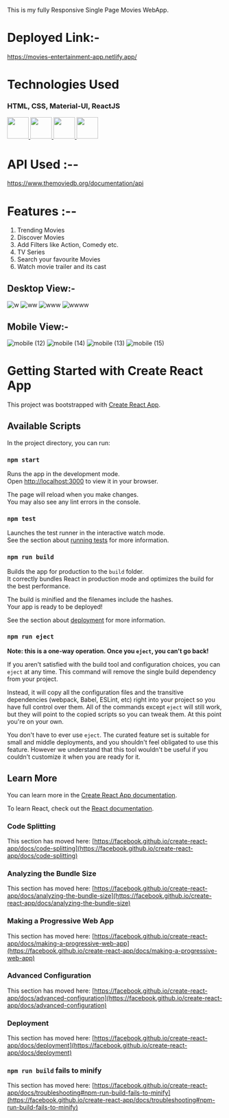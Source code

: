 This is my fully Responsive Single Page Movies WebApp.

# Deployed Link:-
https://movies-entertainment-app.netlify.app/

# Technologies Used
<h3>HTML, CSS, Material-UI, ReactJS</h3><a href="https://github.com/Raghavarora27?tab=repositories&amp;q=&amp;type=&amp;language=html&amp;sort="> <img width="50px" src="https://raw.githubusercontent.com/rahulbanerjee26/githubAboutMeGenerator/main/icons/html.svg" style="max-width: 100%;"> </a><a href="https://github.com/Raghavarora27?tab=repositories&amp;q=&amp;type=&amp;language=css&amp;sort="> <img width="50px" src="https://raw.githubusercontent.com/rahulbanerjee26/githubAboutMeGenerator/main/icons/css.svg" style="max-width: 100%;"> </a>
 <a href="https://github.com/Raghavarora27?tab=repositories&amp;q=&amp;type=&amp;language=javascript&amp;sort="> <img width="50px" src="https://camo.githubusercontent.com/a8e563f93d88e965ad40323a626baa8cdefa1554b2e08a26afbc994ac48d3c88/68747470733a2f2f63646e2e776f726c64766563746f726c6f676f2e636f6d2f6c6f676f732f6d6174657269616c2d75692d312e737667" style="max-width: 100%;"> </a>    
<a href="https://github.com/Raghavarora27?tab=repositories&amp;q=&amp;type=&amp;language=javascript&amp;sort="> <img width="50px" src="https://raw.githubusercontent.com/rahulbanerjee26/githubAboutMeGenerator/main/icons/reactjs.svg" style="max-width: 100%;"> </a>

# API Used :--
https://www.themoviedb.org/documentation/api

# Features :-- 
1. Trending Movies
2. Discover Movies
3. Add Filters like Action, Comedy etc.
4. TV Series
5. Search your favourite Movies
6. Watch movie trailer and its cast

## Desktop View:-
![w](https://user-images.githubusercontent.com/66276244/201762817-6522dcf4-0fbf-4f9d-a795-496d24d522e1.PNG)
![ww](https://user-images.githubusercontent.com/66276244/201762568-6eaa3370-4bfc-41c1-95a6-1213ea4ae8e0.PNG)
![www](https://user-images.githubusercontent.com/66276244/201762565-bc9f73e3-b22f-4ee9-9999-c8e116d30999.PNG)
![wwww](https://user-images.githubusercontent.com/66276244/201762564-86ea081e-54d2-46b9-9660-67690a9a7ce6.PNG)

## Mobile View:-
![mobile (12)](https://user-images.githubusercontent.com/66276244/201762556-5236f790-437b-432d-958a-eb0605443107.png)
![mobile (14)](https://user-images.githubusercontent.com/66276244/201762551-ec9c0a90-2505-4204-bb03-75a741a97beb.png)
![mobile (13)](https://user-images.githubusercontent.com/66276244/201762553-ac307b57-3455-4a1b-ba8a-2bdab97f3ecb.png)
![mobile (15)](https://user-images.githubusercontent.com/66276244/201762545-b4929931-86e2-4b2f-9414-f1dbaa6fb7b8.png)

# Getting Started with Create React App

This project was bootstrapped with [Create React App](https://github.com/facebook/create-react-app).

## Available Scripts

In the project directory, you can run:

### `npm start`

Runs the app in the development mode.\
Open [http://localhost:3000](http://localhost:3000) to view it in your browser.

The page will reload when you make changes.\
You may also see any lint errors in the console.

### `npm test`

Launches the test runner in the interactive watch mode.\
See the section about [running tests](https://facebook.github.io/create-react-app/docs/running-tests) for more information.

### `npm run build`

Builds the app for production to the `build` folder.\
It correctly bundles React in production mode and optimizes the build for the best performance.

The build is minified and the filenames include the hashes.\
Your app is ready to be deployed!

See the section about [deployment](https://facebook.github.io/create-react-app/docs/deployment) for more information.

### `npm run eject`

**Note: this is a one-way operation. Once you `eject`, you can't go back!**

If you aren't satisfied with the build tool and configuration choices, you can `eject` at any time. This command will remove the single build dependency from your project.

Instead, it will copy all the configuration files and the transitive dependencies (webpack, Babel, ESLint, etc) right into your project so you have full control over them. All of the commands except `eject` will still work, but they will point to the copied scripts so you can tweak them. At this point you're on your own.

You don't have to ever use `eject`. The curated feature set is suitable for small and middle deployments, and you shouldn't feel obligated to use this feature. However we understand that this tool wouldn't be useful if you couldn't customize it when you are ready for it.

## Learn More

You can learn more in the [Create React App documentation](https://facebook.github.io/create-react-app/docs/getting-started).

To learn React, check out the [React documentation](https://reactjs.org/).

### Code Splitting

This section has moved here: [https://facebook.github.io/create-react-app/docs/code-splitting](https://facebook.github.io/create-react-app/docs/code-splitting)

### Analyzing the Bundle Size

This section has moved here: [https://facebook.github.io/create-react-app/docs/analyzing-the-bundle-size](https://facebook.github.io/create-react-app/docs/analyzing-the-bundle-size)

### Making a Progressive Web App

This section has moved here: [https://facebook.github.io/create-react-app/docs/making-a-progressive-web-app](https://facebook.github.io/create-react-app/docs/making-a-progressive-web-app)

### Advanced Configuration

This section has moved here: [https://facebook.github.io/create-react-app/docs/advanced-configuration](https://facebook.github.io/create-react-app/docs/advanced-configuration)

### Deployment

This section has moved here: [https://facebook.github.io/create-react-app/docs/deployment](https://facebook.github.io/create-react-app/docs/deployment)

### `npm run build` fails to minify

This section has moved here: [https://facebook.github.io/create-react-app/docs/troubleshooting#npm-run-build-fails-to-minify](https://facebook.github.io/create-react-app/docs/troubleshooting#npm-run-build-fails-to-minify)
